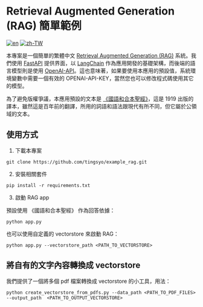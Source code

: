 # Retrieval Augmented Generation (RAG) 簡單範例
[![en](https://img.shields.io/badge/lang-en-blue.svg)](https://github.com/tingsyo/example_rag/blob/main/README.md)
[![zh-TW](https://img.shields.io/badge/lang-zh-green.svg)](https://github.com/tingsyo/example_rag/blob/main/README.zh.md)

本專案是一個簡單的繁體中文 [Retrieval Augmented Generation (RAG)](https://en.wikipedia.org/wiki/Prompt_engineering#Retrieval-augmented_generation) 系統。我們使用 [FastAPI](https://fastapi.tiangolo.com/) 提供界面，以 [LangChain](https://www.langchain.com/) 作為應用開發的基礎架構，而後端的語言模型則是使用 [OpenAI-API](https://openai.com/blog/openai-api)。這也意味著，如果要使用本應用的預設值，系統環境變數中需要一個有效的 OPENAI-API-KEY，當然您也可以修改程式碼使用其它的模型。 

為了避免版權爭議，本應用預設的文本是 [《國語和合本聖經》](https://www.translatebible.com/chinese_union_version.html)，這是 1919 出版的譯本，雖然這是百年前的翻譯，所用的詞語和語法跟現代有所不同，但它屬於公領域的文本。


## 使用方式

1. 下載本專案
```
git clone https://github.com/tingsyo/example_rag.git
```


2. 安裝相關套件
```
pip install -r requirements.txt
```


3. 啟動 RAG app

預設使用 《國語和合本聖經》 作為回答依據：
```
python app.py
```

也可以使用自定義的 vectorstore 來啟動 RAG：
```
python app.py --vectorstore_path <PATH_TO_VECTORSTORE>
```


## 將自有的文字內容轉換成 vectorstore

我們提供了一個將多個 pdf 檔案轉換成 vectorstore 的小工具，用法：

```
python create_vectorstore_from_pdfs.py --data_path <PATH_TO_PDF_FILES> --output_path  <PATH_TO_OUTPUT_VECTORSTORE>
```

